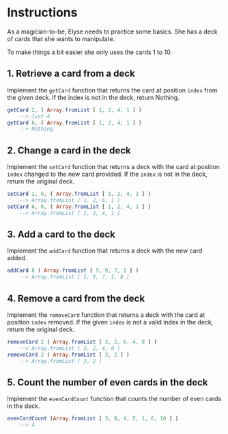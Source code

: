 # Instructions

As a magician-to-be, Elyse needs to practice some basics. She has a deck of cards that she wants to manipulate.

To make things a bit easier she only uses the cards 1 to 10.

## 1. Retrieve a card from a deck

Implement the `getCard` function  that returns the card at position `index` from the given deck. If the index is not in the deck, return Nothing.

```elm
getCard 2, ( Array.fromList [ 1, 2, 4, 1 ] )
    --> Just 4
getCard 6, ( Array.fromList [ 1, 2, 4, 1 ] )
    --> Nothing
```

## 2. Change a card in the deck

Implement the `setCard` function that returns a deck with the card at position `index` changed to the new card provided.
If the `index` is not in the deck, return the original deck.

```elm
setCard 2, 6, ( Array.fromList [ 1, 2, 4, 1 ] ) 
    --> Array.fromList [ 1, 2, 6, 1 ]
setCard 6, 6, ( Array.fromList [ 1, 2, 4, 1 ] ) 
    --> Array.fromList [ 1, 2, 4, 1 ]
```

## 3. Add a card to the deck

Implement the `addCard` function that returns a deck with the new card added.

```elm
addCard 8 ( Array.fromList [ 5, 9, 7, 1 ] ) 
    --> Array.fromList [ 5, 9, 7, 1, 8 ]
```

## 4. Remove a card from the deck

Implement the `removeCard` function that returns a deck with the card at position `index` removed.
If the given `index` is not a valid index in the deck, return the original deck.

```elm
removeCard 2 ( Array.fromList [ 3, 2, 6, 4, 8 ] )
    --> Array.fromList [ 3, 2, 4, 8 ]
removeCard 2 ( Array.fromList [ 3, 2 ] )
    --> Array.fromList [ 3, 2 ]
```

## 5. Count the number of even cards in the deck

Implement the `evenCardCount` function that counts the number of even cards in the deck.

```elm
evenCardCount (Array.fromList [ 3, 8, 4, 5, 1, 6, 10 ] )
    --> 4
```
